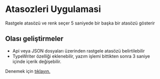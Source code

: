 # Atasozleri Uygulamasi
 Rastgele atasözü ve renk seçer 5 saniyede bir başka bir atasözü gösterir
 
## Olası geliştirmeler
- Api veya JSON dosyaları üzerinden rastgele atasözü belirtilebilir
- TypeWriter özelliği eklenebilir, yazım işlemi bittikten sonra 3 saniye içinde içerik değişebilir.
 
 Denemek için [tıklayın.](https://hasanhuseyindemir.github.io/Atasozleri-Uygulamasi/)
